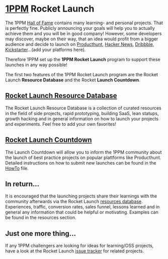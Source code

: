 # [1PPM](http://1ppm.club) Rocket Launch

The 1PPM [Hall of Fame](https://github.com/1ppm/1ppmLog/blob/master/HallOfFame.md) contains many learning- and personal projects. That is perfectly fine. Publicly announcing your goals will help you to actually achieve them and you will be in good company! However, some developers may discover, maybe on their way, that an idea would profit from a bigger audience and decide to launch on [Producthunt](https://www.producthunt.com/), [Hacker News](https://news.ycombinator.com/), [Dribbble](https://dribbble.com/), [Kickstarter](https://www.kickstarter.com/)...(add your platforms here).

Therefore 1PPM set up the **1PPM Rocket Launch** program to support these launches in any way possible!

The first two features of the 1PPM Rocket Launch program are the Rocket Launch **Resource Database** and the Rocket **Launch Countdown**.

 ## [Rocket Launch Resource Database](/resources)

 The Rocket Launch Resource Database is a collection of curated resources in the field of side projects, rapid prototyping, building SaaS, lean statups, growth hacking and in general information on how to launch your projects and experiments. Feel free to add your own favorites!

## [Rocket Launch Countdown](https://github.com/1ppm/RocketLaunch/blob/master/LaunchCountdown.md)
The Launch Countdown will allow you to inform the 1PPM community about the launch of best practice projects on popular plattforms like Producthunt. Detailed instructions on how to submit new launches can be found in the [HowTo](LaunchCountdown_HowTo.md) file.

## In return...

It is encouraged that the launching projects share their learnings with the community afterwards via the Rocket Launch [resources database](/resources). Experiences, traffic, conversion rates, sales funnel, lessons learned and in general any information that could be helpful or motivating. Examples can be found in the resources section.

## Just one more thing...
If any 1PPM challengers are looking for ideas for learning/OSS projects, have a look at the Rocket Launch [issue tracker](https://github.com/1ppm/RocketLaunch/issues) for related projects.
